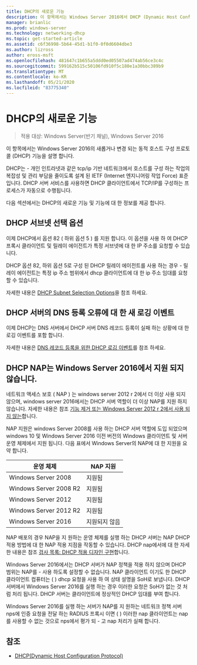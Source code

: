```yaml
---
title: DHCP의 새로운 기능
description: 이 항목에서는 Windows Server 2016에서 DHCP (Dynamic Host Configuration Protocol)의 새로운 기능에 대 한 개요를 제공 합니다.
manager: brianlic
ms.prod: windows-server
ms.technology: networking-dhcp
ms.topic: get-started-article
ms.assetid: c6f36998-5b64-45d1-b1f0-0f0d6604dbe3
ms.author: lizross
author: eross-msft
ms.openlocfilehash: 481647c1b655a5ddd0ed05507ad474ab56ce3c4c
ms.sourcegitcommit: 599162b515c50106fd910f5c180e1a30bbc389b9
ms.translationtype: MT
ms.contentlocale: ko-KR
ms.lasthandoff: 05/21/2020
ms.locfileid: "83775340"
---
```

# <a name="whats-new-in-dhcp"></a>DHCP의 새로운 기능

>적용 대상: Windows Server(반기 채널), Windows Server 2016

이 항목에서는 Windows Server 2016의 새롭거나 변경 되는 동적 호스트 구성 프로토콜 (DHCP) 기능을 설명 합니다.
  
DHCP는 \- 개인 인트라넷과 같은 tcp/ip 기반 네트워크에서 호스트를 구성 하는 작업의 복잡성 및 관리 부담을 줄이도록 설계 된 IETF (Internet 엔지니어링 작업 Force) 표준입니다. DHCP 서버 서비스를 사용하면 DHCP 클라이언트에서 TCP/IP를 구성하는 프로세스가 자동으로 수행됩니다.

다음 섹션에서는 DHCP의 새로운 기능 및 기능에 대 한 정보를 제공 합니다.

## <a name="dhcp-subnet-selection-options"></a>DHCP 서브넷 선택 옵션

이제 DHCP에서 옵션 82 \( 하위 옵션 5 \) 를 지원 합니다. 이 옵션을 사용 하 여 DHCP 프록시 클라이언트 및 릴레이 에이전트가 특정 서브넷에 대 한 IP 주소를 요청할 수 있습니다.


DHCP 옵션 82, 하위 옵션 5로 구성 된 DHCP 릴레이 에이전트를 사용 하는 경우 \- 릴레이 에이전트는 특정 ip 주소 범위에서 dhcp 클라이언트에 대 한 ip 주소 임대를 요청할 수 있습니다.

자세한 내용은 [DHCP Subnet Selection Options](dhcp-subnet-options.md)을 참조 하세요.

## <a name="new-logging-events-for-dns-registration-failures-by-the-dhcp-server"></a>DHCP 서버의 DNS 등록 오류에 대 한 새 로깅 이벤트

이제 DHCP는 DNS 서버에서 DHCP 서버 DNS 레코드 등록이 실패 하는 상황에 대 한 로깅 이벤트를 포함 합니다.

자세한 내용은 [DNS 레코드 등록을 위한 DHCP 로깅 이벤트](dhcp-dns-events.md)를 참조 하세요.

## <a name="dhcp-nap-is-not-supported-in-windows-server-2016"></a>DHCP NAP는 Windows Server 2016에서 지원 되지 않습니다.

네트워크 액세스 보호 \( NAP \) 는 windows server 2012 r 2에서 더 이상 사용 되지 않으며, windows server 2016에서는 DHCP 서버 역할이 더 이상 NAP를 지원 하지 않습니다. 자세한 내용은 참조 [기능 제거 또는 Windows Server 2012 r 2에서 사용 되지 않는](https://technet.microsoft.com/library/dn303411.aspx)합니다.  
  
NAP 지원은 windows Server 2008를 사용 하는 DHCP 서버 역할에 도입 되었으며 windows 10 및 Windows Server 2016 이전 버전의 Windows 클라이언트 및 서버 운영 체제에서 지원 됩니다. 다음 표에서 Windows Server의 NAP에 대 한 지원을 요약 합니다.  
  
|운영 체제|NAP 지원|  
|--------------------|---------------|  
| Windows Server 2008 |지원됨|  
| Windows Server 2008 R2 |지원됨|  
| Windows Server 2012 |지원됨|  
| Windows Server 2012 R2 |지원됨|  
| Windows Server 2016|지원되지 않음|  
  
NAP 배포의 경우 NAP을 지 원하는 운영 체제를 실행 하는 DHCP 서버는 NAP DHCP 적용 방법에 대 한 NAP 적용 지점을 작동할 수 있습니다. DHCP nap에서에 대 한 자세한 내용은 참조 [검사 목록: DHCP 적용 디자인 구현](https://technet.microsoft.com/library/dd314186.aspx)합니다.  
  
Windows Server 2016에서는 DHCP 서버가 NAP 정책을 적용 하지 않으며 DHCP 범위는 NAP를 \- 사용 하도록 설정할 수 없습니다. NAP 클라이언트 이기도 한 DHCP 클라이언트 컴퓨터는 \( \) dhcp 요청을 사용 하 여 상태 설명을 SoH로 보냅니다. DHCP 서버에서 Windows Server 2016를 실행 하는 경우 이러한 요청은 SoH가 없는 것 처럼 처리 됩니다. DHCP 서버는 클라이언트에 정상적인 DHCP 임대를 부여 합니다. 

Windows Server 2016를 실행 하는 서버가 NAP를 지 원하는 네트워크 정책 서버 nps에 인증 요청을 전달 하는 RADIUS 프록시 이면 \( \) 이러한 nap 클라이언트는 nap를 사용할 수 없는 것으로 nps에서 평가 되 \- 고 nap 처리가 실패 합니다.
  
## <a name="see-also"></a>참조  
  
-   [DHCP(Dynamic Host Configuration Protocol)](Dynamic-Host-Configuration-Protocol--DHCP-.md)  
  

